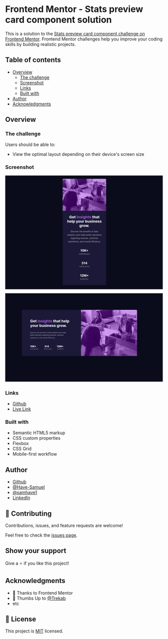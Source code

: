 # Frontend Mentor - Stats preview card component solution

This is a solution to the [Stats preview card component challenge on Frontend Mentor](https://www.frontendmentor.io/challenges/stats-preview-card-component-8JqbgoU62). Frontend Mentor challenges help you improve your coding skills by building realistic projects. 

## Table of contents

- [Overview](#overview)
  - [The challenge](#the-challenge)
  - [Screenshot](#screenshot)
  - [Links](#links)
  - [Built with](#built-with)
- [Author](#author)
- [Acknowledgments](#acknowledgments)

## Overview

### The challenge

Users should be able to:

- View the optimal layout depending on their device's screen size

### Screenshot

![](./images/statsMobile.png)
![](./images/desktop-stats.png)

### Links

- [Github](https://github.com/Have-Samuel/stats-preview-card)
- [Live Link](https://brilliant-stats.netlify.app/)

### Built with

- Semantic HTML5 markup
- CSS custom properties
- Flexbox
- CSS Grid
- Mobile-first workflow

## Author

- [Github](https://github.com/Have-Samuel)
- [@Have-Samuel](https://www.frontendmentor.io/profile/Have-Samuel)
- [@samhave1](https://twitter.com/samhave1)
- [LinkedIn](https://www.linkedin.com/in/have-samuel/)

## 🤝 Contributing

Contributions, issues, and feature requests are welcome!

Feel free to check the [issues page](https://github.com/Have-Samuel/stats-preview-card/issues).

## Show your support

Give a ⭐️ if you like this project!

## Acknowledgments

- 🎉 Thanks to Frontend Mentor 
- 👋 Thumbs Up to [@Trekab](https://github.com/trekab?tab=overview&from=2020-12-01&to=2020-12-31)
- etc

## 📝 License

This project is [MIT](./MIT.md) licensed.
